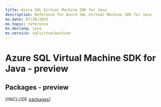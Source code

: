 ```yaml
---
title: Azure SQL Virtual Machine SDK for Java
description: Reference for Azure SQL Virtual Machine SDK for Java
ms.date: 07/30/2025
ms.topic: reference
ms.devlang: java
ms.service: sqlvirtualmachine
---
```

# Azure SQL Virtual Machine SDK for Java - preview
## Packages - preview
[!INCLUDE [packages](sql-virtual-machine-index.md)]